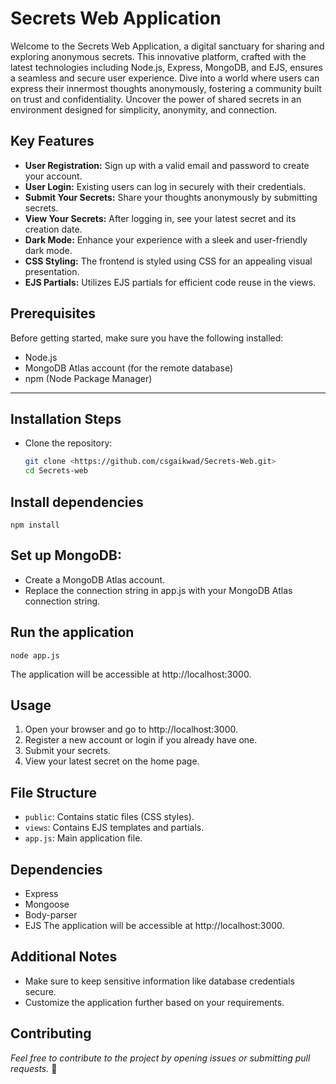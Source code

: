 # Secrets Web Application

Welcome to the Secrets Web Application, a digital sanctuary for sharing and exploring anonymous secrets. This innovative platform, crafted with the latest technologies including Node.js, Express, MongoDB, and EJS, ensures a seamless and secure user experience. Dive into a world where users can express their innermost thoughts anonymously, fostering a community built on trust and confidentiality. Uncover the power of shared secrets in an environment designed for simplicity, anonymity, and connection.

## Key Features

- **User Registration:** Sign up with a valid email and password to create your account.
- **User Login:** Existing users can log in securely with their credentials.
- **Submit Your Secrets:** Share your thoughts anonymously by submitting secrets.
- **View Your Secrets:** After logging in, see your latest secret and its creation date.
- **Dark Mode:** Enhance your experience with a sleek and user-friendly dark mode.
- **CSS Styling:** The frontend is styled using CSS for an appealing visual presentation.
- **EJS Partials:** Utilizes EJS partials for efficient code reuse in the views.

## Prerequisites

Before getting started, make sure you have the following installed:

- Node.js
- MongoDB Atlas account (for the remote database)
- npm (Node Package Manager)

---

## Installation Steps

- Clone the repository:

   ```bash
   git clone <https://github.com/csgaikwad/Secrets-Web.git>
   cd Secrets-web

## Install dependencies

```
npm install
```

## Set up MongoDB:
 - Create a MongoDB Atlas account.
 - Replace the connection string in app.js with your MongoDB Atlas connection string.

## Run the application
   ```
   node app.js
   ```

The application will be accessible at http://localhost:3000.

## Usage
1. Open your browser and go to http://localhost:3000.
2. Register a new account or login if you already have one.
3. Submit your secrets.
4. View your latest secret on the home page.

## File Structure
- `public`: Contains static files (CSS styles).
- `views`: Contains EJS templates and partials.
- `app.js`: Main application file.

## Dependencies
- Express
- Mongoose
- Body-parser
- EJS
The application will be accessible at http://localhost:3000.

## Additional Notes
- Make sure to keep sensitive information like database credentials secure.
- Customize the application further based on your requirements.

## Contributing
*Feel free to contribute to the project by opening issues or submitting pull requests.*
🚀
